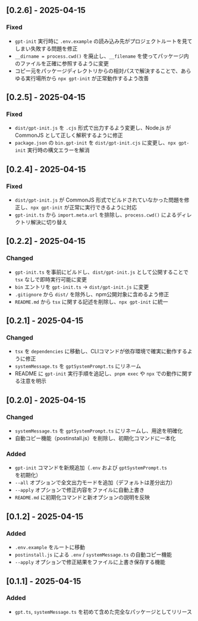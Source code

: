 ## [0.2.6] - 2025-04-15
### Fixed
- `gpt-init` 実行時に `.env.example` の読み込み先がプロジェクトルートを見てしまい失敗する問題を修正
- `__dirname = process.cwd()` を廃止し、`__filename` を使ってパッケージ内のファイルを正確に参照するように変更
- コピー元をパッケージディレクトリからの相対パスで解決することで、あらゆる実行場所から `npx gpt-init` が正常動作するよう改善

## [0.2.5] - 2025-04-15
### Fixed
- `dist/gpt-init.js` を `.cjs` 形式で出力するよう変更し、Node.js が CommonJS として正しく解釈するように修正
- `package.json` の `bin.gpt-init` を `dist/gpt-init.cjs` に変更し、`npx gpt-init` 実行時の構文エラーを解消

## [0.2.4] - 2025-04-15
### Fixed
- `dist/gpt-init.js` が CommonJS 形式でビルドされていなかった問題を修正し、`npx gpt-init` が正常に実行できるように対応
- `gpt-init.ts` から `import.meta.url` を排除し、`process.cwd()` によるディレクトリ解決に切り替え

## [0.2.2] - 2025-04-15
### Changed
- `gpt-init.ts` を事前にビルドし、`dist/gpt-init.js` として公開することで `tsx` なしで即時実行可能に変更
- `bin` エントリを `gpt-init.ts` → `dist/gpt-init.js` に変更
- `.gitignore` から `dist/` を除外し、npm公開対象に含めるよう修正
- `README.md` から `tsx` に関する記述を削除し、`npx gpt-init` に統一

## [0.2.1] - 2025-04-15
### Changed
- `tsx` を `dependencies` に移動し、CLIコマンドが依存環境で確実に動作するように修正
- `systemMessage.ts` を `gptSystemPrompt.ts` にリネーム
- README に `gpt-init` 実行手順を追記し、`pnpm exec` や `npx` での動作に関する注意を明示

## [0.2.0] - 2025-04-15
### Changed
- `systemMessage.ts` を `gptSystemPrompt.ts` にリネームし、用途を明確化
- 自動コピー機能（postinstall.js）を削除し、初期化コマンドに一本化

### Added
- `gpt-init` コマンドを新規追加（`.env` および `gptSystemPrompt.ts` を初期化）
- `--all` オプションで全文出力モードを追加（デフォルトは差分出力）
- `--apply` オプションで修正内容をファイルに自動上書き
- `README.md` に初期化コマンドと新オプションの説明を反映

## [0.1.2] - 2025-04-15
### Added
- `.env.example` をルートに移動
- `postinstall.js` による `.env` / `systemMessage.ts` の自動コピー機能
- `--apply` オプションで修正結果をファイルに上書き保存する機能

## [0.1.1] - 2025-04-15
### Added
- `gpt.ts`, `systemMessage.ts` を初めて含めた完全なパッケージとしてリリース